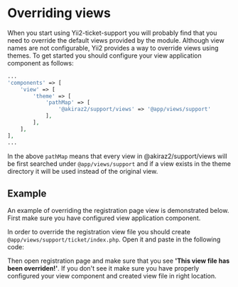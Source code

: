 # Overriding views

When you start using Yii2-ticket-support you will probably find that you need to override the default views provided by the module.
Although view names are not configurable, Yii2 provides a way to override views using themes. To get started you should
configure your view application component as follows:

```php
...
'components' => [
    'view' => [
        'theme' => [
            'pathMap' => [
                '@akiraz2/support/views' => '@app/views/support'
            ],
        ],
    ],
],
...
```

In the above `pathMap` means that every view in @akiraz2/support/views will be first searched under `@app/views/support` and
if a view exists in the theme directory it will be used instead of the original view.

## Example

An example of overriding the registration page view is demonstrated below. First make sure you have configured view
application component.

In order to override the registration view file you should create `@app/views/support/ticket/index.php`. Open it
and paste in the following code:


Then open registration page and make sure that you see **'This view file has been overriden!'**. If you don't see it
make sure you have properly configured your view component and created view file in right location.
